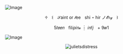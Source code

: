 ![Image](https://github.com/user-attachments/assets/38acd9c7-1723-4dcf-bb1e-d21c9eea0bfc)

<p align="center"> ♱ㅤ꒰ㅤ𝒮aint or 𝓁eeㅤshi ⋆ hir ノ𝓉ℎ𝓎ㅤ꒱
<p align="center"> 5𝑡𝑒𝑒𝑛ㅤfil𝑖𝑝𝑖𝑛𝓸 ┆ 𝑖𝑛𝑓𝑗ㅤ+ 9𝑤1

![Image](https://github.com/user-attachments/assets/8700cd10-ed8c-4b04-a517-6ea9a4085e81)
<p align="center"> <img src="https://komarev.com/ghpvc/?username=julietsdistress&label=visitors%20<3&color=cbc6c6&style=flat" alt="julietsdistress" /> </p>





<!--**julietsdistress/julietsdistress** is a ✨ _special_ ✨ repository because its `README.md` (this file) appears on your GitHub profile.

Here are some ideas to get you started:

- 🔭 I’m currently working on ...
- 🌱 I’m currently learning ...
- 👯 I’m looking to collaborate on ...
- 🤔 I’m looking for help with ...
- 💬 Ask me about ...
- 📫 How to reach me: ...
- 😄 Pronouns: ...
- ⚡ Fun fact: ...
-->

